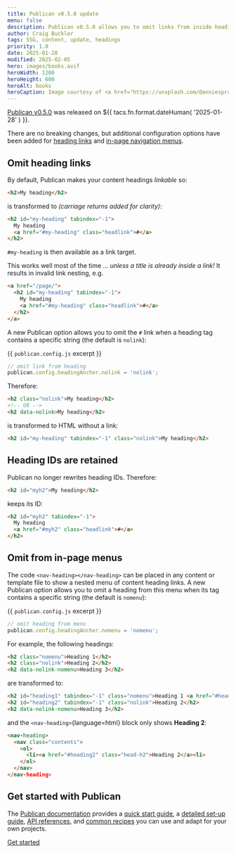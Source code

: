 ```yaml
---
title: Publican v0.5.0 update
menu: false
description: Publican v0.5.0 allows you to omit links from inside headings and in-page menus.
author: Craig Buckler
tags: SSG, content, update, headings
priority: 1.0
date: 2025-01-28
modified: 2025-02-05
hero: images/books.avif
heroWidth: 1200
heroHeight: 600
heroAlt: books
heroCaption: Image courtesy of <a href="https://unsplash.com/@anniespratt">Annie Spratt</a>
---
```



[Publican v0.5.0](https://www.npmjs.com/package/publican) was released on <time datetime="${{ tacs.fn.format.dateISO( '2025-01-28' ) }}">${{ tacs.fn.format.dateHuman( '2025-01-28' ) }}</time>.

There are no breaking changes, but additional configuration options have been added for [heading links](--ROOT--docs/setup/navigation/) and [in-page navigation menus](--ROOT--docs/setup/navigation/#inpage-navigation).


## Omit heading links

By default, Publican makes your content headings *linkable* so:

```html
<h2>My heading</h2>
```

is transformed to *(carriage returns added for clarity)*:

```html
<h2 id="my-heading" tabindex="-1">
  My heading
  <a href="#my-heading" class="headlink">#</a>
</h2>
```

`#my-heading` is then available as a link target.

This works well most of the time &hellip; *unless a title is already inside a link!* It results in invalid link nesting, e.g.

```html
<a href="/page/">
  <h2 id="my-heading" tabindex="-1">
    My heading
    <a href="#my-heading" class="headlink">#</a>
  </h2>
</a>
```

A new Publican option allows you to omit the `#` link when a heading tag contains a specific string (the default is `nolink`):

{{ `publican.config.js` excerpt }}
```js
// omit link from heading
publican.config.headingAnchor.nolink = 'nolink';
```

Therefore:

```html
<h2 class="nolink">My heading</h2>
<!-- OR -->
<h2 data-nolink>My heading</h2>
```

is transformed to HTML without a link:

```html
<h2 id="my-heading" tabindex="-1" class="nolink">My heading</h2>
```


## Heading IDs are retained

Publican no longer rewrites heading IDs. Therefore:

```html
<h2 id="myh2">My heading</h2>
```

keeps its ID:

```html
<h2 id="myh2" tabindex="-1">
  My heading
  <a href="#myh2" class="headlink">#</a>
</h2>
```


## Omit from in-page menus

The code `<nav-heading></nav-heading>` can be placed in any content or template file to show a nested menu of content heading links. A new Publican option allows you to omit a heading from this menu when its tag contains a specific string (the default is `nomenu`):

{{ `publican.config.js` excerpt }}
```js
// omit heading from menu
publican.config.headingAnchor.nomenu = 'nomenu';
```

For example, the following headings:

```html
<h2 class="nomenu">Heading 1</h2>
<h2 class="nolink">Heading 2</h2>
<h2 data-nolink-nomenu>Heading 3</h2>
```

are transformed to:

```html
<h2 id="heading1" tabindex="-1" class="nomenu">Heading 1 <a href="#heading1" class="headlink">#</a></h2>
<h2 id="heading2" tabindex="-1" class="nolink">Heading 2</h2>
<h2 data-nolink-nomenu>Heading 3</h2>
```

and the `<nav-heading>`{language=html} block only shows **Heading 2**:

```html
<nav-heading>
  <nav class="contents">
    <ol>
      <li><a href="#heading2" class="head-h2">Heading 2</a><li>
    </ol>
  </nav>
</nav-heading>
```


## Get started with Publican

The [Publican documentation](--ROOT--docs/) provides a [quick start guide](--ROOT--docs/quickstart/concepts/), a [detailed set-up guide](--ROOT--docs/setup/content/), [API references](--ROOT--docs/reference/publican-options/), and [common recipes](--ROOT--docs/recipe/) you can use and adapt for your own projects.

<p><a href="--ROOT--docs/quickstart/concepts/" class="button">Get started</a></p>
